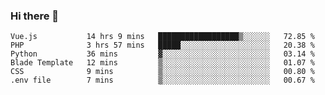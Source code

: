 ### Hi there 👋

<!--START_SECTION:waka-->

```text
Vue.js           14 hrs 9 mins   ██████████████████▒░░░░░░   72.85 %
PHP              3 hrs 57 mins   █████░░░░░░░░░░░░░░░░░░░░   20.38 %
Python           36 mins         ▓░░░░░░░░░░░░░░░░░░░░░░░░   03.14 %
Blade Template   12 mins         ▒░░░░░░░░░░░░░░░░░░░░░░░░   01.07 %
CSS              9 mins          ▒░░░░░░░░░░░░░░░░░░░░░░░░   00.80 %
.env file        7 mins          ▒░░░░░░░░░░░░░░░░░░░░░░░░   00.67 %
```

<!--END_SECTION:waka-->

<!--
**Jonas-VanHaeken/Jonas-VanHaeken** is a ✨ _special_ ✨ repository because its `README.md` (this file) appears on your GitHub profile.

Here are some ideas to get you started:

- 🔭 I’m currently working on ...
- 🌱 I’m currently learning ...
- 👯 I’m looking to collaborate on ...
- 🤔 I’m looking for help with ...
- 💬 Ask me about ...
- 📫 How to reach me: ...
- 😄 Pronouns: ...
- ⚡ Fun fact: ...
-->
